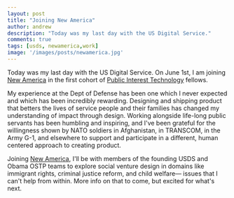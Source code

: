 ```yaml
---
layout: post
title: "Joining New America"
author: andrew
description: "Today was my last day with the US Digital Service."
comments: true
tags: [usds, newamerica,work]
image: '/images/posts/newamerica.jpg'
---
```

 
Today was my last day with the US Digital Service. On June 1st, I am joining [New America](https://www.newamerica.org) in the first cohort of [Public Interest Technology](https://www.newamerica.org/technology-public-interest/public-interest-technology-fellowship/) fellows.

My experience at the Dept of Defense has been one which I never expected and which has been incredibly rewarding. Designing and shipping product that betters the lives of service people and their families has changed my understanding of impact through design. Working alongside life-long public servants has been humbling and inspiring, and I've been grateful for the willingness shown by NATO soldiers in Afghanistan, in TRANSCOM, in the Army G-1, and elsewhere to support and participate in a different, human centered approach to creating product.

Joining [New America](https://www.newamerica.org), I'll be with members of the founding USDS and Obama OSTP teams to explore social venture design in domains like immigrant rights, criminal justice reform, and child welfare— issues that I can't help from within. More info on that to come, but excited for what's next. 